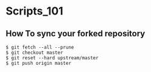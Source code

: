 # Scripts_101

## How To sync your forked repository
```
$ git fetch --all --prune
$ git checkout master
$ git reset --hard upstream/master
$ git push origin master
```
